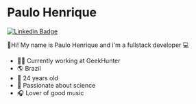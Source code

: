 # Paulo Henrique

[![Linkedin Badge](https://img.shields.io/badge/-PauloHenrique-blue?style=flat&logo=Linkedin&logoColor=white&link=https://www.linkedin.com/in/paulohenriquepm/)](https://www.linkedin.com/in/paulohenriquepm/) 

👋Hi! My name is Paulo Henrique and i'm a fullstack developer 💻

- 👨‍💻 Currently working at GeekHunter
- 🌎 Brazil
- 🧑 24 years old
- 🌌 Passionate about science 
- 🎧 Lover of good music

<!--

**paulohenriquepm/paulohenriquepm** is a ✨ _special_ ✨ repository because its `README.md` (this file) appears on your GitHub profile.

Here are some ideas to get you started:

- 🔭 I’m currently working on ...
- 🌱 I’m currently learning ...
- 👯 I’m looking to collaborate on ...
- 🤔 I’m looking for help with ...
- 💬 Ask me about ...
- 📫 How to reach me: ...
- 😄 Pronouns: ...
- ⚡ Fun fact: ...
-->
